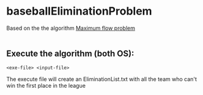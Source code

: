 # baseballEliminationProblem
Based on the the algorithm [Maximum flow problem](https://en.wikipedia.org/wiki/Maximum_flow_problem)
<br><br>
## Execute the algorithm (both OS):
```base
<exe-file> <input-file>
```
The execute file will create an EliminationList.txt with all the team who can't win the first place in the league

